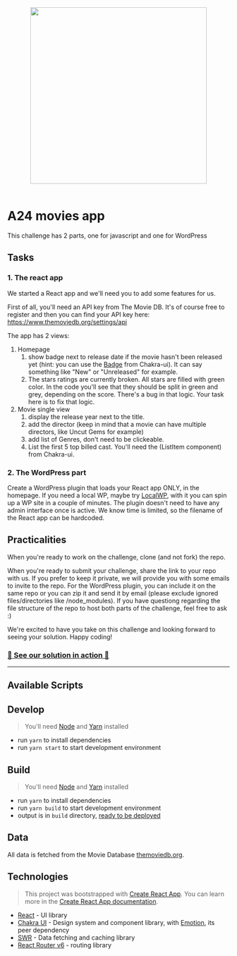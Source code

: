 &nbsp;

<div style="text-align:center"><img width="400" src="https://upload.wikimedia.org/wikipedia/commons/thumb/b/b7/A24_logo.svg/1024px-A24_logo.svg.png" /></div>
&nbsp;

# A24 movies app

This challenge has 2 parts, one for javascript and one for WordPress

## Tasks

### 1. The react app

We started a React app and we'll need you to add some features for us.

First of all, you'll need an API key from The Movie DB. It's of course free to register and then you can find your API key here: https://www.themoviedb.org/settings/api

The app has 2 views:

1. Homepage
   1. show badge next to release date if the movie hasn't been released yet (hint: you can use the [Badge](https://chakra-ui.com/badge) from Chakra-ui). It can say something like "New" or "Unreleased" for example.
   2. The stars ratings are currently broken. All stars are filled with green color. In the code you'll see that they should be split in green and grey, depending on the score. There's a bug in that logic. Your task here is to fix that logic.
2. Movie single view
   1. display the release year next to the title.
   2. add the director (keep in mind that a movie can have multiple directors, like Uncut Gems for example)
   3. add list of Genres, don't need to be clickeable.
   4. List the first 5 top billed cast. You'll need the (ListItem component) from Chakra-ui.

### 2. The WordPress part

Create a WordPress plugin that loads your React app ONLY, in the homepage.
If you need a local WP, maybe try [LocalWP](https://localwp.com/), with it you can spin up a WP site in a couple of minutes.
The plugin doesn't need to have any admin interface once is active.
We know time is limited, so the filename of the React app can be hardcoded.

## Practicalities

When you're ready to work on the challenge, clone (and not fork) the repo.

When you're ready to submit your challenge, share the link to your repo with us.
If you prefer to keep it private, we will provide you with some emails to invite
to the repo.
For the WordPress plugin, you can include it on the same repo or you can zip it and send it by email (please exclude ignored files/directories like /node_modules).
If you have questiong regarding the file structure of the repo to host both parts of the challenge, feel free to ask :)

We're excited to have you take on this challenge and looking forward to seeing
your solution. Happy coding!

### [🚀 See our solution in action 🚀](https://airtame-movies-challenge.vercel.app/)

<hr>

## Available Scripts

## Develop

> You'll need [Node](https://nodejs.org/en/) and
> [Yarn](https://classic.yarnpkg.com/en/) installed

- run `yarn` to install dependencies
- run `yarn start` to start development environment

## Build

> You'll need [Node](https://nodejs.org/en/) and
> [Yarn](https://classic.yarnpkg.com/en/) installed

- run `yarn` to install dependencies
- run `yarn build` to start development environment
- output is in `build` directory,
  [ready to be deployed](https://create-react-app.dev/docs/deployment/)

## Data

All data is fetched from the Movie Database
[themoviedb.org](https://www.themoviedb.org/).

## Technologies

> This project was bootstrapped with
> [Create React App](https://github.com/facebook/create-react-app). You can
> learn more in the
> [Create React App documentation](https://facebook.github.io/create-react-app/docs/getting-started).

- [React](https://reactjs.org/) - UI library
- [Chakra UI](https://chakra-ui.com/) - Design system and component library,
  with [Emotion](https://emotion.sh), its peer dependency
- [SWR](https://swr.now.sh/) - Data fetching and caching library
- [React Router v6](https://github.com/ReactTraining/react-router/blob/f59ee5488bc343cf3c957b7e0cc395ef5eb572d2/docs/installation/getting-started.md) -
  routing library
